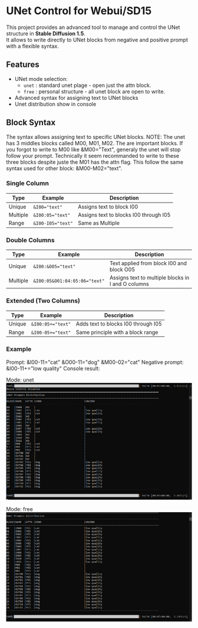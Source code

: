 # UNet Control for Webui/SD15

This project provides an advanced tool to manage and control the UNet structure in **Stable Diffusion 1.5**.  
It allows to write directly to UNet blocks from negative and positive prompt with a flexible syntax.

## Features

- UNet mode selection:
  - `unet` : standard unet plage - open just the attn block.
  - `free` : personal structure - all unet block are open to write.
- Advanced syntax for assigning text to UNet blocks
- Unet distribution show in console

## Block Syntax

The syntax allows assigning text to specific UNet blocks.
NOTE: The unet has 3 middles blocks called M00, M01, M02. The are important blocks. 
If you forgot to write to M00 like &M00="Text", generaly the unet will stop follow your prompt.
Technically it seem recommanded to write to these three blocks despite juste the M01 has the attn flag.
This follow the same syntax used for other block: &M00-M02="text".


### Single Column

| Type     | Example          | Description                            |
|----------|------------------|----------------------------------------|
| Unique   | `&I00="text"`    | Assigns text to block I00              |
| Multiple | `&I00:05="text"` | Assigns text to blocks I00 through I05 |
| Range    | `&I00-I05="text"`| Same as Multiple                       |

### Double Columns

| Type     | Example                       | Description                                        |
|----------|-------------------------------|----------------------------------------------------|
| Unique   | `&I00:&O05="text"`            | Text applied from block I00 and block O05           |
| Multiple | `&I00:05&O01:04:05:06="text"` | Assigns text to multiple blocks in I and O columns |

### Extended (Two Columns)

| Type   | Example           | Description                              |
|--------|-----------------|--------------------------------------------|
| Unique | `&I00:05+="text"` | Adds text to blocks I00 through I05      |
| Range  | `&I00-05+="text"` | Same principle with a block range        |


### Example 

Prompt: &I00-11="cat" &O00-11="dog" &M00-02="cat"
Negative prompt: &I00-11+="low quality"
Console result:

Mode: unet
![UNet Mode](images/unetmode.jpg)

Mode: free
![Free Mode](images/freemode.jpg)

